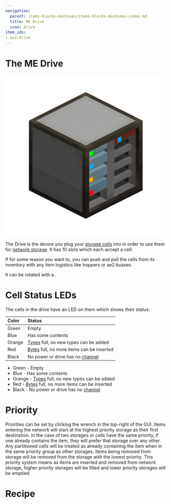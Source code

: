 ```yaml
---
navigation:
  parent: items-blocks-machines/items-blocks-machines-index.md
  title: ME Drive
  icon: drive
item_ids:
- ae2:drive
---
```

# The ME Drive

![A Drive](../assets/blocks/drive.png)

The Drive is the device you plug your [storage cells](../items-blocks-machines/storage_cells.md) into in order to use them for
[network storage](../ae2-mechanics/import-export-storage.md). It has 10 slots which each accept a cell.

If for some reason you want to, you can push and pull the cells from its inventory with any item logistics like hoppers or ae2 busses.

It can be rotated with a <ItemLink id="certus_quartz_wrench" />.

# Cell Status LEDs

The cells in the drive have an LED on them which shows their status:

| Color  | Status                                                                           |
|:-------|:---------------------------------------------------------------------------------|
| Green  | Empty                                                                            |
| Blue   | Has some contents                                                                |
| Orange | [Types](../ae2-mechanics/bytes-and-types.md) full, no new types can be added     |
| Red    | [Bytes](../ae2-mechanics/bytes-and-types.md) full, no more items can be inserted |
| Black  | No power or drive has no [channel](../ae2-mechanics/channels.md)                 |

- Green  - Empty
- Blue   - Has some contents
- Orange - [Types](../ae2-mechanics/bytes-and-types.md) full, no new types can be added
- Red    - [Bytes](../ae2-mechanics/bytes-and-types.md) full, no more items can be inserted
- Black  - No power or drive has no [channel](../ae2-mechanics/channels.md)

# Priority

Priorities can be set by clicking the wrench in the top-right of the GUI.
Items entering the network will start at the highest priority storage as
their first destination. In the case of two storages or cells have the same priority,
if one already contains the item, they will prefer that storage over any
other. Any partitioned cells will be treated as already containing the item
when in the same priority group as other storages. Items being removed from storage will
be removed from the storage with the lowest priority. This priority system means as items are inserted and removed
from network storage, higher priority storages will be filled and lower priority storages will be emptied.

# Recipe

<RecipeFor id="drive" />